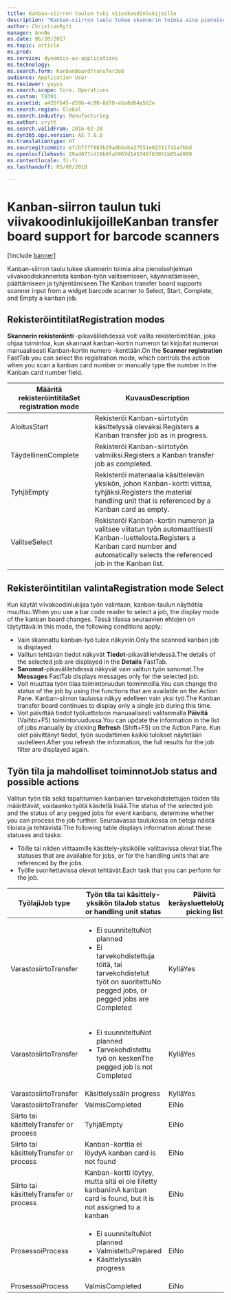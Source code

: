 ```yaml
---
title: Kanban-siirron taulun tuki viivakoodinlukijoille
description: "Kanban-siirron taulu tukee skannerin toimia aina pienoisohjelman viivakoodiskannerista kanban-työn valitsemiseen, käynnistämiseen, päättämiseen ja tyhjentämiseen."
author: ChristianRytt
manager: AnnBe
ms.date: 06/20/2017
ms.topic: article
ms.prod: 
ms.service: dynamics-ax-applications
ms.technology: 
ms.search.form: KanbanBoardTransferJob
audience: Application User
ms.reviewer: yuyus
ms.search.scope: Core, Operations
ms.custom: 19391
ms.assetid: a426f645-d59b-4c98-8d78-eba8d64a562e
ms.search.region: Global
ms.search.industry: Manufacturing
ms.author: crytt
ms.search.validFrom: 2016-02-28
ms.dyn365.ops.version: AX 7.0.0
ms.translationtype: HT
ms.sourcegitcommit: efcb77ff883b29a4bbaba27551e02311742afbbd
ms.openlocfilehash: 29ad077cd10b0fa5967d145740f63051b05ad009
ms.contentlocale: fi-fi
ms.lasthandoff: 05/08/2018

---
```


# <a name="kanban-transfer-board-support-for-barcode-scanners"></a><span data-ttu-id="a1731-103">Kanban-siirron taulun tuki viivakoodinlukijoille</span><span class="sxs-lookup"><span data-stu-id="a1731-103">Kanban transfer board support for barcode scanners</span></span>

[!include [banner](../includes/banner.md)]

<span data-ttu-id="a1731-104">Kanban-siirron taulu tukee skannerin toimia aina pienoisohjelman viivakoodiskannerista kanban-työn valitsemiseen, käynnistämiseen, päättämiseen ja tyhjentämiseen.</span><span class="sxs-lookup"><span data-stu-id="a1731-104">The Kanban transfer board supports scanner input from a widget barcode scanner to Select, Start, Complete, and Empty a kanban job.</span></span>

<a name="registration-modes"></a><span data-ttu-id="a1731-105">Rekisteröintitilat</span><span class="sxs-lookup"><span data-stu-id="a1731-105">Registration modes</span></span>
------------------

<span data-ttu-id="a1731-106">**Skannerin rekisteröinti** -pikavälilehdessä voit valita rekisteröintitilan, joka ohjaa toimintoa, kun skannaat kanban-kortin numeron tai kirjoitat numeron manuaalisesti Kanban-kortin numero -kenttään.</span><span class="sxs-lookup"><span data-stu-id="a1731-106">On the **Scanner registration** FastTab you can select the registration mode, which controls the action when you scan a kanban card number or manually type the number in the Kanban card number field.</span></span>

| <span data-ttu-id="a1731-107">Määritä rekisteröintitila</span><span class="sxs-lookup"><span data-stu-id="a1731-107">Set registration mode</span></span> | <span data-ttu-id="a1731-108">Kuvaus</span><span class="sxs-lookup"><span data-stu-id="a1731-108">Description</span></span>                                                                                     |
|-----------------------|-------------------------------------------------------------------------------------------------|
| <span data-ttu-id="a1731-109">Aloitus</span><span class="sxs-lookup"><span data-stu-id="a1731-109">Start</span></span>                 | <span data-ttu-id="a1731-110">Rekisteröi Kanban-siirtotyön käsittelyssä olevaksi.</span><span class="sxs-lookup"><span data-stu-id="a1731-110">Registers a Kanban transfer job as in progress.</span></span>                                                 |
| <span data-ttu-id="a1731-111">Täydellinen</span><span class="sxs-lookup"><span data-stu-id="a1731-111">Complete</span></span>              | <span data-ttu-id="a1731-112">Rekisteröi Kanban-siirtotyön valmiiksi.</span><span class="sxs-lookup"><span data-stu-id="a1731-112">Registers a Kanban transfer job as completed.</span></span>                                                   |
| <span data-ttu-id="a1731-113">Tyhjä</span><span class="sxs-lookup"><span data-stu-id="a1731-113">Empty</span></span>                 | <span data-ttu-id="a1731-114">Rekisteröi materiaalia käsittelevän yksikön, johon Kanban-kortti viittaa, tyhjäksi.</span><span class="sxs-lookup"><span data-stu-id="a1731-114">Registers the material handling unit that is referenced by a Kanban card as empty.</span></span>              |
| <span data-ttu-id="a1731-115">Valitse</span><span class="sxs-lookup"><span data-stu-id="a1731-115">Select</span></span>                | <span data-ttu-id="a1731-116">Rekisteröi Kanban-kortin numeron ja valitsee viitatun työn automaattisesti Kanban-luettelosta.</span><span class="sxs-lookup"><span data-stu-id="a1731-116">Registers a Kanban card number and automatically selects the referenced job in the Kanban list.</span></span> |

 
<a name="registration-mode-select"></a><span data-ttu-id="a1731-117">Rekisteröintitilan valinta</span><span class="sxs-lookup"><span data-stu-id="a1731-117">Registration mode Select</span></span>
------------------------

<span data-ttu-id="a1731-118">Kun käytät viivakoodinlukijaa työn valintaan, kanban-taulun näyttötila muuttuu.</span><span class="sxs-lookup"><span data-stu-id="a1731-118">When you use a bar code reader to select a job, the display mode of the kanban board changes.</span></span> <span data-ttu-id="a1731-119">Tässä tilassa seuraavien ehtojen on täytyttävä:</span><span class="sxs-lookup"><span data-stu-id="a1731-119">In this mode, the following conditions apply:</span></span>

-   <span data-ttu-id="a1731-120">Vain skannattu kanban-työ tulee näkyviin.</span><span class="sxs-lookup"><span data-stu-id="a1731-120">Only the scanned kanban job is displayed.</span></span>
-   <span data-ttu-id="a1731-121">Valitun tehtävän tiedot näkyvät **Tiedot**-pikavälilehdessä.</span><span class="sxs-lookup"><span data-stu-id="a1731-121">The details of the selected job are displayed in the **Details** FastTab.</span></span>
-   <span data-ttu-id="a1731-122">**Sanomat**-pikavälilehdessä näkyvät vain valitun työn sanomat.</span><span class="sxs-lookup"><span data-stu-id="a1731-122">The **Messages** FastTab displays messages only for the selected job.</span></span>
-   <span data-ttu-id="a1731-123">Voit muuttaa työn tilaa toimintoruudun toiminnoilla.</span><span class="sxs-lookup"><span data-stu-id="a1731-123">You can change the status of the job by using the functions that are available on the Action Pane.</span></span> <span data-ttu-id="a1731-124">Kanban-siirron taulussa näkyy edelleen vain yksi työ.</span><span class="sxs-lookup"><span data-stu-id="a1731-124">The Kanban transfer board continues to display only a single job during this time.</span></span>
-   <span data-ttu-id="a1731-125">Voit päivittää tiedot työluetteloon manuaalisesti valitsemalla **Päivitä** (Vaihto+F5) toimintoruudussa.</span><span class="sxs-lookup"><span data-stu-id="a1731-125">You can update the information in the list of jobs manually by clicking **Refresh** (Shift+F5) on the Action Pane.</span></span> <span data-ttu-id="a1731-126">Kun olet päivittänyt tiedot, työn suodattimen kaikki tulokset näytetään uudelleen.</span><span class="sxs-lookup"><span data-stu-id="a1731-126">After you refresh the information, the full results for the job filter are displayed again.</span></span>

## <a name="job-status-and-possible-actions"></a><span data-ttu-id="a1731-127">Työn tila ja mahdolliset toiminnot</span><span class="sxs-lookup"><span data-stu-id="a1731-127">Job status and possible actions</span></span>
<span data-ttu-id="a1731-128">Valitun työn tila sekä tapahtumien kanbanien tarvekohdistettujen töiden tila määrittävät, voidaanko työtä käsitellä lisää.</span><span class="sxs-lookup"><span data-stu-id="a1731-128">The status of the selected job and the status of any pegged jobs for event kanbans, determine whether you can process the job further.</span></span> <span data-ttu-id="a1731-129">Seuraavassa taulukossa on tietoja näistä tiloista ja tehtävistä:</span><span class="sxs-lookup"><span data-stu-id="a1731-129">The following table displays information about these statuses and tasks:</span></span>
-   <span data-ttu-id="a1731-130">Töille tai niiden viittaamille käsittely-yksiköille valittavissa olevat tilat.</span><span class="sxs-lookup"><span data-stu-id="a1731-130">The statuses that are available for jobs, or for the handling units that are referenced by the jobs.</span></span>
-   <span data-ttu-id="a1731-131">Työlle suoritettavissa olevat tehtävät.</span><span class="sxs-lookup"><span data-stu-id="a1731-131">Each task that you can perform for the job.</span></span>

<table>
<colgroup>
<col width="12%" />
<col width="12%" />
<col width="12%" />
<col width="12%" />
<col width="12%" />
<col width="12%" />
<col width="12%" />
<col width="12%" />
</colgroup>
<thead>
<tr class="header">
<th><span data-ttu-id="a1731-132">Työlaji</span><span class="sxs-lookup"><span data-stu-id="a1731-132">Job type</span></span></th>
<th><span data-ttu-id="a1731-133">Työn tila tai käsittely-yksikön tila</span><span class="sxs-lookup"><span data-stu-id="a1731-133">Job status or handling unit status</span></span></th>
<th><span data-ttu-id="a1731-134">Päivitä keräysluettelo</span><span class="sxs-lookup"><span data-stu-id="a1731-134">Update picking list</span></span></th>
<th><span data-ttu-id="a1731-135">Aloitus</span><span class="sxs-lookup"><span data-stu-id="a1731-135">Start</span></span></th>
<th><span data-ttu-id="a1731-136">Päivitä rekisteröinti</span><span class="sxs-lookup"><span data-stu-id="a1731-136">Update registration</span></span></th>
<th><span data-ttu-id="a1731-137">Täydellinen</span><span class="sxs-lookup"><span data-stu-id="a1731-137">Complete</span></span></th>
<th><span data-ttu-id="a1731-138">Tyhjä</span><span class="sxs-lookup"><span data-stu-id="a1731-138">Empty</span></span></th>
<th><span data-ttu-id="a1731-139">Luo tapahtuma-kanbaneita</span><span class="sxs-lookup"><span data-stu-id="a1731-139">Create event kanbans</span></span></th>
</tr>
</thead>
<tbody>
<tr class="odd">
<td><span data-ttu-id="a1731-140">Varastosiirto</span><span class="sxs-lookup"><span data-stu-id="a1731-140">Transfer</span></span></td>
<td><ul>
<li><span data-ttu-id="a1731-141">Ei suunniteltu</span><span class="sxs-lookup"><span data-stu-id="a1731-141">Not planned</span></span></li>
<li><span data-ttu-id="a1731-142">Ei tarvekohdistettuja töitä, tai tarvekohdistetut työt on suoritettu</span><span class="sxs-lookup"><span data-stu-id="a1731-142">No pegged jobs, or pegged jobs are Completed</span></span></li>
</ul></td>
<td><span data-ttu-id="a1731-143">Kyllä</span><span class="sxs-lookup"><span data-stu-id="a1731-143">Yes</span></span></td>
<td><span data-ttu-id="a1731-144">Kyllä</span><span class="sxs-lookup"><span data-stu-id="a1731-144">Yes</span></span></td>
<td><span data-ttu-id="a1731-145">Kyllä</span><span class="sxs-lookup"><span data-stu-id="a1731-145">Yes</span></span></td>
<td><span data-ttu-id="a1731-146">Kyllä</span><span class="sxs-lookup"><span data-stu-id="a1731-146">Yes</span></span></td>
<td><span data-ttu-id="a1731-147">Ei</span><span class="sxs-lookup"><span data-stu-id="a1731-147">No</span></span></td>
<td><span data-ttu-id="a1731-148">Kyllä</span><span class="sxs-lookup"><span data-stu-id="a1731-148">Yes</span></span></td>
</tr>
<tr class="even">
<td><span data-ttu-id="a1731-149">Varastosiirto</span><span class="sxs-lookup"><span data-stu-id="a1731-149">Transfer</span></span></td>
<td><ul>
<li><span data-ttu-id="a1731-150">Ei suunniteltu</span><span class="sxs-lookup"><span data-stu-id="a1731-150">Not planned</span></span></li>
<li><span data-ttu-id="a1731-151">Tarvekohdistettu työ on kesken</span><span class="sxs-lookup"><span data-stu-id="a1731-151">The pegged job is not Completed</span></span></li>
</ul></td>
<td><span data-ttu-id="a1731-152">Kyllä</span><span class="sxs-lookup"><span data-stu-id="a1731-152">Yes</span></span></td>
<td><span data-ttu-id="a1731-153">Ei</span><span class="sxs-lookup"><span data-stu-id="a1731-153">No</span></span></td>
<td><span data-ttu-id="a1731-154">Kyllä</span><span class="sxs-lookup"><span data-stu-id="a1731-154">Yes</span></span></td>
<td><span data-ttu-id="a1731-155">Ei</span><span class="sxs-lookup"><span data-stu-id="a1731-155">No</span></span></td>
<td><span data-ttu-id="a1731-156">Ei</span><span class="sxs-lookup"><span data-stu-id="a1731-156">No</span></span></td>
<td><span data-ttu-id="a1731-157">Ei</span><span class="sxs-lookup"><span data-stu-id="a1731-157">No</span></span></td>
</tr>
<tr class="odd">
<td><span data-ttu-id="a1731-158">Varastosiirto</span><span class="sxs-lookup"><span data-stu-id="a1731-158">Transfer</span></span></td>
<td><span data-ttu-id="a1731-159">Käsittelyssä</span><span class="sxs-lookup"><span data-stu-id="a1731-159">In progress</span></span></td>
<td><span data-ttu-id="a1731-160">Kyllä</span><span class="sxs-lookup"><span data-stu-id="a1731-160">Yes</span></span></td>
<td><span data-ttu-id="a1731-161">Ei</span><span class="sxs-lookup"><span data-stu-id="a1731-161">No</span></span></td>
<td><span data-ttu-id="a1731-162">Kyllä</span><span class="sxs-lookup"><span data-stu-id="a1731-162">Yes</span></span></td>
<td><span data-ttu-id="a1731-163">Kyllä</span><span class="sxs-lookup"><span data-stu-id="a1731-163">Yes</span></span></td>
<td><span data-ttu-id="a1731-164">Ei</span><span class="sxs-lookup"><span data-stu-id="a1731-164">No</span></span></td>
<td><span data-ttu-id="a1731-165">Ei</span><span class="sxs-lookup"><span data-stu-id="a1731-165">No</span></span></td>
</tr>
<tr class="even">
<td><span data-ttu-id="a1731-166">Varastosiirto</span><span class="sxs-lookup"><span data-stu-id="a1731-166">Transfer</span></span></td>
<td><span data-ttu-id="a1731-167">Valmis</span><span class="sxs-lookup"><span data-stu-id="a1731-167">Completed</span></span></td>
<td><span data-ttu-id="a1731-168">Ei</span><span class="sxs-lookup"><span data-stu-id="a1731-168">No</span></span></td>
<td><span data-ttu-id="a1731-169">Ei</span><span class="sxs-lookup"><span data-stu-id="a1731-169">No</span></span></td>
<td><span data-ttu-id="a1731-170">Ei</span><span class="sxs-lookup"><span data-stu-id="a1731-170">No</span></span></td>
<td><span data-ttu-id="a1731-171">Ei</span><span class="sxs-lookup"><span data-stu-id="a1731-171">No</span></span></td>
<td><span data-ttu-id="a1731-172">Kyllä</span><span class="sxs-lookup"><span data-stu-id="a1731-172">Yes</span></span></td>
<td><span data-ttu-id="a1731-173">Ei</span><span class="sxs-lookup"><span data-stu-id="a1731-173">No</span></span></td>
</tr>
<tr class="odd">
<td><span data-ttu-id="a1731-174">Siirto tai käsittely</span><span class="sxs-lookup"><span data-stu-id="a1731-174">Transfer or process</span></span></td>
<td><span data-ttu-id="a1731-175">Tyhjä</span><span class="sxs-lookup"><span data-stu-id="a1731-175">Empty</span></span></td>
<td><span data-ttu-id="a1731-176">Ei</span><span class="sxs-lookup"><span data-stu-id="a1731-176">No</span></span></td>
<td><span data-ttu-id="a1731-177">Ei</span><span class="sxs-lookup"><span data-stu-id="a1731-177">No</span></span></td>
<td><span data-ttu-id="a1731-178">Ei</span><span class="sxs-lookup"><span data-stu-id="a1731-178">No</span></span></td>
<td><span data-ttu-id="a1731-179">Ei</span><span class="sxs-lookup"><span data-stu-id="a1731-179">No</span></span></td>
<td><span data-ttu-id="a1731-180">Ei</span><span class="sxs-lookup"><span data-stu-id="a1731-180">No</span></span></td>
<td><span data-ttu-id="a1731-181">Ei</span><span class="sxs-lookup"><span data-stu-id="a1731-181">No</span></span></td>
</tr>
<tr class="even">
<td><span data-ttu-id="a1731-182">Siirto tai käsittely</span><span class="sxs-lookup"><span data-stu-id="a1731-182">Transfer or process</span></span></td>
<td><span data-ttu-id="a1731-183">Kanban-korttia ei löydy</span><span class="sxs-lookup"><span data-stu-id="a1731-183">A kanban card is not found</span></span></td>
<td><span data-ttu-id="a1731-184">Ei</span><span class="sxs-lookup"><span data-stu-id="a1731-184">No</span></span></td>
<td><span data-ttu-id="a1731-185">Ei</span><span class="sxs-lookup"><span data-stu-id="a1731-185">No</span></span></td>
<td><span data-ttu-id="a1731-186">Ei</span><span class="sxs-lookup"><span data-stu-id="a1731-186">No</span></span></td>
<td><span data-ttu-id="a1731-187">Ei</span><span class="sxs-lookup"><span data-stu-id="a1731-187">No</span></span></td>
<td><span data-ttu-id="a1731-188">Ei</span><span class="sxs-lookup"><span data-stu-id="a1731-188">No</span></span></td>
<td><span data-ttu-id="a1731-189">Ei</span><span class="sxs-lookup"><span data-stu-id="a1731-189">No</span></span></td>
</tr>
<tr class="odd">
<td><span data-ttu-id="a1731-190">Siirto tai käsittely</span><span class="sxs-lookup"><span data-stu-id="a1731-190">Transfer or process</span></span></td>
<td><span data-ttu-id="a1731-191">Kanban-kortti löytyy, mutta sitä ei ole liitetty kanbaniin</span><span class="sxs-lookup"><span data-stu-id="a1731-191">A kanban card is found, but it is not assigned to a kanban</span></span></td>
<td><span data-ttu-id="a1731-192">Ei</span><span class="sxs-lookup"><span data-stu-id="a1731-192">No</span></span></td>
<td><span data-ttu-id="a1731-193">Ei</span><span class="sxs-lookup"><span data-stu-id="a1731-193">No</span></span></td>
<td><span data-ttu-id="a1731-194">Ei</span><span class="sxs-lookup"><span data-stu-id="a1731-194">No</span></span></td>
<td><span data-ttu-id="a1731-195">Ei</span><span class="sxs-lookup"><span data-stu-id="a1731-195">No</span></span></td>
<td><span data-ttu-id="a1731-196">Ei</span><span class="sxs-lookup"><span data-stu-id="a1731-196">No</span></span></td>
<td><span data-ttu-id="a1731-197">Ei</span><span class="sxs-lookup"><span data-stu-id="a1731-197">No</span></span></td>
</tr>
<tr class="even">
<td><span data-ttu-id="a1731-198">Prosessoi</span><span class="sxs-lookup"><span data-stu-id="a1731-198">Process</span></span></td>
<td><ul>
<li><span data-ttu-id="a1731-199">Ei suunniteltu</span><span class="sxs-lookup"><span data-stu-id="a1731-199">Not planned</span></span></li>
<li><span data-ttu-id="a1731-200">Valmisteltu</span><span class="sxs-lookup"><span data-stu-id="a1731-200">Prepared</span></span></li>
<li><span data-ttu-id="a1731-201">Käsittelyssä</span><span class="sxs-lookup"><span data-stu-id="a1731-201">In progress</span></span></li>
</ul></td>
<td><span data-ttu-id="a1731-202">Ei</span><span class="sxs-lookup"><span data-stu-id="a1731-202">No</span></span></td>
<td><span data-ttu-id="a1731-203">Ei</span><span class="sxs-lookup"><span data-stu-id="a1731-203">No</span></span></td>
<td><span data-ttu-id="a1731-204">Ei</span><span class="sxs-lookup"><span data-stu-id="a1731-204">No</span></span></td>
<td><span data-ttu-id="a1731-205">Ei</span><span class="sxs-lookup"><span data-stu-id="a1731-205">No</span></span></td>
<td><span data-ttu-id="a1731-206">Ei</span><span class="sxs-lookup"><span data-stu-id="a1731-206">No</span></span></td>
<td><span data-ttu-id="a1731-207">Ei</span><span class="sxs-lookup"><span data-stu-id="a1731-207">No</span></span></td>
</tr>
<tr class="odd">
<td><span data-ttu-id="a1731-208">Prosessoi</span><span class="sxs-lookup"><span data-stu-id="a1731-208">Process</span></span></td>
<td><span data-ttu-id="a1731-209">Valmis</span><span class="sxs-lookup"><span data-stu-id="a1731-209">Completed</span></span></td>
<td><span data-ttu-id="a1731-210">Ei</span><span class="sxs-lookup"><span data-stu-id="a1731-210">No</span></span></td>
<td><span data-ttu-id="a1731-211">Ei</span><span class="sxs-lookup"><span data-stu-id="a1731-211">No</span></span></td>
<td><span data-ttu-id="a1731-212">Ei</span><span class="sxs-lookup"><span data-stu-id="a1731-212">No</span></span></td>
<td><span data-ttu-id="a1731-213">Ei</span><span class="sxs-lookup"><span data-stu-id="a1731-213">No</span></span></td>
<td><span data-ttu-id="a1731-214">Ei</span><span class="sxs-lookup"><span data-stu-id="a1731-214">No</span></span></td>
<td><span data-ttu-id="a1731-215">Ei</span><span class="sxs-lookup"><span data-stu-id="a1731-215">No</span></span></td>
</tr>
</tbody>
</table>






